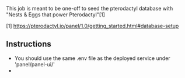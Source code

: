 This job is meant to be one-off to seed the pterodactyl database with "Nests & Eggs that power Pterodactyl"[1]

[1] https://pterodactyl.io/panel/1.0/getting_started.html#database-setup

## Instructions

- You should use the same .env file as the deployed service under 'panel/panel-ui/'
-